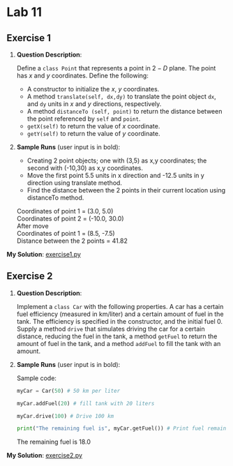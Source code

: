 # Lab 11

## Exercise 1

1. **Question Description**:

    Define a `class Point` that represents a point in $2-D$ plane. The point has $x$ and $y$ coordinates. Define the following:

    - A constructor to initialize the $x$, $y$ coordinates.
    - A method `translate(self, dx,dy)` to translate the point object `dx`, and `dy` units in $x$ and $y$ directions, respectively.
    - A method `distanceTo (self, point)`  to return the distance between the point referenced by `self` and `point`.
    - `getX(self)` to return the value of $x$ coordinate.
    - `getY(self)` to return the value of $y$ coordinate.

2. **Sample Runs** (user input is in bold):

    - Creating 2 point objects; one with (3,5) as x,y coordinates; the second with (-10,30) as x,y coordinates.
    - Move the first point 5.5 units in x direction and -12.5 units in y direction using translate method.
    - Find the distance between the 2 points in their current location using distanceTo method.

    Coordinates of point 1 = (3.0, 5.0)<br>
    Coordinates of point 2 = (-10.0, 30.0)<br>
    After move<br>
    Coordinates of point 1 = (8.5, -7.5)<br>
    Distance between the 2 points = 41.82

**My Solution**: [exercise1.py](exercise1.py)

## Exercise 2

1. **Question Description**:

    Implement a `class Car` with the following properties. A car has a certain fuel efficiency (measured in km/liter) and a certain amount of fuel in the tank. The efficiency is specified in the constructor, and the initial fuel 0. Supply a method `drive` that simulates driving the car for a certain distance, reducing the fuel in the tank, a method `getFuel` to return the amount of fuel in the tank, and a method `addFuel` to fill the tank with an amount.

2. **Sample Runs** (user input is in bold):

    Sample code:

    ```python
    myCar = Car(50) # 50 km per liter

    myCar.addFuel(20) # fill tank with 20 liters

    myCar.drive(100) # Drive 100 km

    print("The remaining fuel is", myCar.getFuel()) # Print fuel remaining
    ```

    The remaining fuel is 18.0

**My Solution**: [exercise2.py](exercise2.py)
